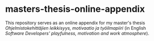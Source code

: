 # masters-thesis-online-appendix
This repository serves as an online appendix for my master's thesis *Ohjelmistokehittäjien leikkisyys, motivaatio ja työilmapiiri* (in English *Software Developers' playfulness, motivation and work atmosphere*). 
